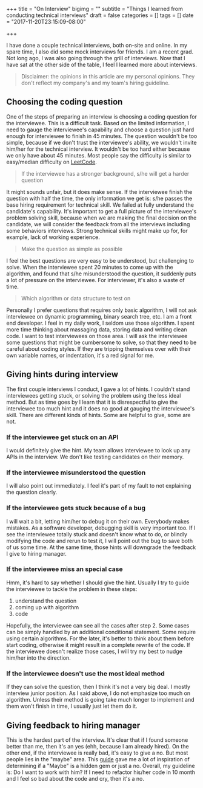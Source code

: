 +++
title = "On Interview"
bigimg = ""
subtitle = "Things I learned from conducting technical interviews"
draft = false
categories = []
tags = []
date = "2017-11-20T23:15:09-08:00"

+++

I have done a couple technical interviews, both on-site and online. In my spare time, I also did
some mock interviews for friends. I am a recent grad. Not long ago, I was also going through the
grill of interviews. Now that I have sat at the other side of the table, I feel I learned more about
interviews.

> Disclaimer: the opinions in this article are my personal opinions. They don't reflect my company's
> and my team's hiring guideline.

## Choosing the coding question

One of the steps of preparing an interview is choosing a coding question for the interviewee. This
is a difficult task. Based on the limited information, I need to gauge the interviewee's capability
and choose a question just hard enough for interviewee to finish in 45 minutes. The question
wouldn't be too simple, because if we don't trust the interviewee's ability, we wouldn't invite
him/her for the technical interview. It wouldn't be too hard either because we only have about 45
minutes. Most people say the difficulty is similar to easy/median difficulty on
[LeetCode](leetcode.com).

> If the interviewee has a stronger background, s/he will get a harder question

It might sounds unfair, but it does make sense. If the interviewee finish the question with half the
time, the only information we get is: s/he passes the base hiring requirement for technical skill.
We failed at fully understand the candidate's capability. It's important to get a full picture of
the interviewee's problem solving skill, because when we are making the final decision on the
candidate, we will consider the feedback from all the interviews including some behaviors
interviews. Strong technical skills might make up for, for example, lack of working experience.

> Make the question as simple as possible

I feel the best questions are very easy to be understood, but challenging to solve. When the
interviewee spent 20 minutes to come up with the algorithm, and found that s/he misunderstood the
question, it suddenly puts a lot of pressure on the interviewee. For interviewer, it's also a waste
of time.

> Which algorithm or data structure to test on

Personally I prefer questions that requires only basic algorithm, I will not ask interviewee on
dynamic programming, binary search tree, etc. I am a front end developer. I feel in my daily work, I
seldom use those algorithm. I spent more time thinking about massaging data, storing data and
writing clean code. I want to test interviewees on those area. I will ask the interviewee some
questions that might be cumbersome to solve, so that they need to be careful about coding styles. If
they are tripping themselves over with their own variable names, or indentation, it's a red signal
for me.

## Giving hints during interview

The first couple interviews I conduct, I gave a lot of hints. I couldn't stand interviewees getting
stuck, or solving the problem using the less ideal method. But as time goes by I learn that it is
disrespectful to give the interviewee too much hint and it does no good at gauging the interviewee's
skill. There are different kinds of hints. Some are helpful to give, some are not.

### If the interviewee get stuck on an API

I would definitely give the hint. My team allows interviewee to look up any APIs in the interview.
We don't like testing candidates on their memory.

### If the interviewee misunderstood the question

I will also point out immediately. I feel it's part of my fault to not explaining the question
clearly.

### If the interviewee gets stuck because of a bug

I will wait a bit, letting him/her to debug it on their own. Everybody makes mistakes. As a software
developer, debugging skill is very important too. If I see the interviewee totally stuck and doesn't
know what to do, or blindly modifying the code and rerun to test it, I will point out the bug to
save both of us some time. At the same time, those hints will downgrade the feedback I give to
hiring manager.

### If the interviewee miss an special case

Hmm, it's hard to say whether I should give the hint. Usually I try to guide the interviewee to
tackle the problem in these steps:

1. understand the question
2. coming up with algorithm
3. code

Hopefully, the interviewee can see all the cases after step 2. Some cases can be simply handled by
an additional conditional statement. Some require using certain algorithms. For the later, it's
better to think about them before start coding, otherwise it might result in a complete rewrite of
the code. If the interviewee doesn't realize those cases, I will try my best to nudge him/her into
the direction.

### If the interviewee doesn't use the most ideal method

If they can solve the question, then I think it's not a very big deal. I mostly interview junior
position. As I said above, I do not emphasize too much on algorithm. Unless their method is going
take much longer to implement and them won't finish in time, I usually just let them do it.

## Giving feedback to hiring manager

This is the hardest part of the interview. It's clear that if I found someone better than me, then
it's an yes (ehh, because I am already hired). On the other end, if the interviewee is really bad,
it's easy to give a no. But most people lies in the "maybe" area. This
[guide](https://www.joelonsoftware.com/2006/10/25/the-guerrilla-guide-to-interviewing-version-30/)
gave me a lot of inspiration of determining if a "Maybe" is a hidden gem or just a no. Overall, my
guideline is: Do I want to work with him? If I need to refactor his/her code in 10 month and I feel
so bad about the code and cry, then it's a no.
